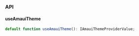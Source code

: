 

### API

#### useAmauiTheme

```ts
default function useAmauiTheme(): IAmauiThemeProviderValue;
```

